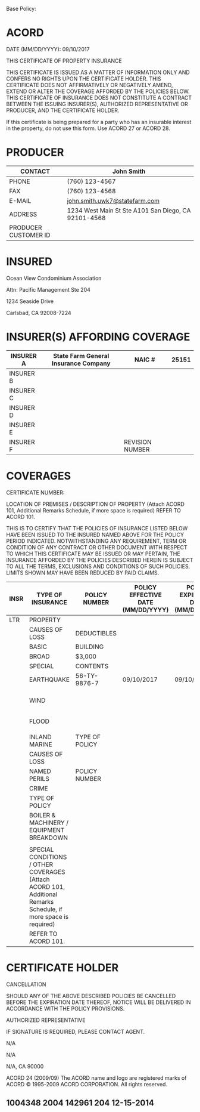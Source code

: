 Base Policy:
# ACORD

DATE (MM/DD/YYYY): 09/10/2017

THIS CERTIFICATE OF PROPERTY INSURANCE

THIS CERTIFICATE IS ISSUED AS A MATTER OF INFORMATION ONLY AND CONFERS NO RIGHTS UPON THE CERTIFICATE HOLDER. THIS CERTIFICATE DOES NOT AFFIRMATIVELY OR NEGATIVELY AMEND, EXTEND OR ALTER THE COVERAGE AFFORDED BY THE POLICIES BELOW. THIS CERTIFICATE OF INSURANCE DOES NOT CONSTITUTE A CONTRACT BETWEEN THE ISSUING INSURER(S), AUTHORIZED REPRESENTATIVE OR PRODUCER, AND THE CERTIFICATE HOLDER.

If this certificate is being prepared for a party who has an insurable interest in the property, do not use this form. Use ACORD 27 or ACORD 28.

# PRODUCER

|CONTACT|John Smith|
|---|---|
|PHONE|(760) 123-4567|
|FAX|(760) 123-4568|
|E-MAIL|john.smith.uwk7@statefarm.com|
|ADDRESS|1234 West Main St Ste A101 San Diego, CA 92101-4568|
|PRODUCER CUSTOMER ID| |

# INSURED

Ocean View Condominium Association

Attn: Pacific Management Ste 204

1234 Seaside Drive

Carlsbad, CA 92008-7224

# INSURER(S) AFFORDING COVERAGE

|INSURER A|State Farm General Insurance Company|NAIC #|25151|
|---|---|---|---|
|INSURER B| | | |
|INSURER C| | | |
|INSURER D| | | |
|INSURER E| | | |
|INSURER F| |REVISION NUMBER| |

# COVERAGES

CERTIFICATE NUMBER:

LOCATION OF PREMISES / DESCRIPTION OF PROPERTY (Attach ACORD 101, Additional Remarks Schedule, if more space is required) REFER TO ACORD 101.

THIS IS TO CERTIFY THAT THE POLICIES OF INSURANCE LISTED BELOW HAVE BEEN ISSUED TO THE INSURED NAMED ABOVE FOR THE POLICY PERIOD INDICATED. NOTWITHSTANDING ANY REQUIREMENT, TERM OR CONDITION OF ANY CONTRACT OR OTHER DOCUMENT WITH RESPECT TO WHICH THIS CERTIFICATE MAY BE ISSUED OR MAY PERTAIN, THE INSURANCE AFFORDED BY THE POLICIES DESCRIBED HEREIN IS SUBJECT TO ALL THE TERMS, EXCLUSIONS AND CONDITIONS OF SUCH POLICIES. LIMITS SHOWN MAY HAVE BEEN REDUCED BY PAID CLAIMS.

|INSR|TYPE OF INSURANCE|POLICY NUMBER|POLICY EFFECTIVE DATE (MM/DD/YYYY)|POLICY EXPIRATION DATE (MM/DD/YYYY)|COVERED PROPERTY|LIMITS|
|---|---|---|---|---|---|---|
|LTR|PROPERTY| | | |BUILDING|$|
| |CAUSES OF LOSS|DEDUCTIBLES| | | | |
| |BASIC|BUILDING| | | | |
| |BROAD|$3,000| | | | |
| |SPECIAL|CONTENTS| | | | |
| |EARTHQUAKE|56-TY-9876-7|09/10/2017|09/10/2018|BLANKET BUILDING|$15,000,000|
| |WIND| | | |BLANKET PERS PROP| |
| |FLOOD| | | |BLANKET BLDG & PP| |
| | | | | | | |
| |INLAND MARINE|TYPE OF POLICY| | | | |
| |CAUSES OF LOSS| | | | | |
| |NAMED PERILS|POLICY NUMBER| | | | |
| |CRIME| | | | | |
| |TYPE OF POLICY| | | | | |
| |BOILER & MACHINERY / EQUIPMENT BREAKDOWN| | | | | |
| | | | | | | |
| |SPECIAL CONDITIONS / OTHER COVERAGES (Attach ACORD 101, Additional Remarks Schedule, if more space is required)| | | | | |
| |REFER TO ACORD 101.| | | | | |

# CERTIFICATE HOLDER

CANCELLATION

SHOULD ANY OF THE ABOVE DESCRIBED POLICIES BE CANCELLED BEFORE THE EXPIRATION DATE THEREOF, NOTICE WILL BE DELIVERED IN ACCORDANCE WITH THE POLICY PROVISIONS.

AUTHORIZED REPRESENTATIVE

IF SIGNATURE IS REQUIRED, PLEASE CONTACT AGENT.

N/A

N/A

N/A, CA 90000

ACORD 24 (2009/09) The ACORD name and logo are registered marks of ACORD © 1995-2009 ACORD CORPORATION. All rights reserved.

1004348 2004 142961 204 12-15-2014
---